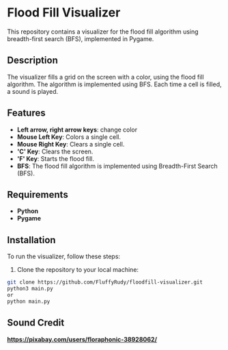 # Flood Fill Visualizer

This repository contains a visualizer for the flood fill algorithm using breadth-first search (BFS), implemented in Pygame.

## Description

The visualizer fills a grid on the screen with a color, using the flood fill algorithm. The algorithm is implemented using BFS. Each time a cell is filled, a sound is played.

## Features
- **Left arrow, right arrow keys**: change color
- **Mouse Left Key**: Colors a single cell.
- **Mouse Right Key**: Clears a single cell.
- **'C' Key**: Clears the screen.
- **'F' Key**: Starts the flood fill.
- **BFS**: The flood fill algorithm is implemented using Breadth-First Search (BFS).

## Requirements
- **Python**
- **Pygame**

## Installation

To run the visualizer, follow these steps:

1. Clone the repository to your local machine:

```bash
git clone https://github.com/FluffyRudy/floodfill-visualizer.git
python3 main.py 
or
python main.py
```
## Sound Credit
**https://pixabay.com/users/floraphonic-38928062/**

